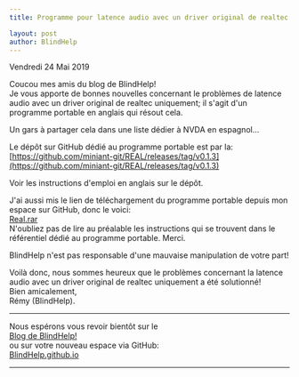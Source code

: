 ```yaml
---
title: Programme pour latence audio avec un driver original de realtec  uniquement

layout: post
author: BlindHelp
---
```


<footer>Vendredi 24 Mai 2019</footer>


Coucou mes amis du blog de BlindHelp!               
Je vous apporte de bonnes nouvelles  concernant le problèmes  de latence audio avec un driver original de realtec  uniquement; il s'agit d'un programme portable en anglais qui résout cela.    

Un gars à partager cela dans une liste dédier à NVDA en espagnol...    

Le dépôt sur GitHub dédié au programme portable est par la:    
[https://github.com/miniant-git/REAL/releases/tag/v0.1.3](https://github.com/miniant-git/REAL/releases/tag/v0.1.3)    

Voir les instructions d'emploi en anglais sur le dépôt.    

J'ai aussi mis le lien de téléchargement du programme portable depuis mon espace sur GitHub, donc le voici:    
[Real.rar](https://blindhelp.github.io/Real.rar)    
N'oubliez pas de lire au préalable les instructions qui se trouvent dans le référentiel dédié au programme portable. Merci.    

BlindHelp n'est pas responsable d'une mauvaise manipulation de votre part!    

Voilà donc, nous sommes heureux que le problèmes concernant la latence audio avec un driver original de realtec  uniquement a été solutionné!                 
Bien amicalement,              
Rémy (BlindHelp).

---

Nous espérons vous revoir bientôt sur le      
[Blog de BlindHelp!](http://blindhelp.blogspot.fr/)                    
ou sur  votre nouveau espace via GitHub:                     
[BlindHelp.github.io](https://blindhelp.github.io)                    

---